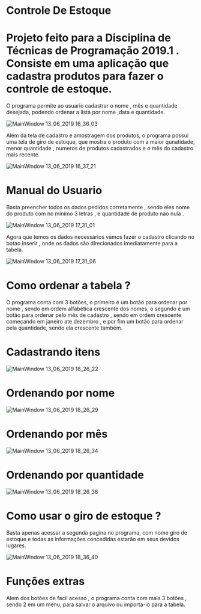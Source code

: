 # Controle De Estoque

# Projeto feito para a Disciplina de Técnicas de Programação 2019.1 . Consiste em uma aplicação que cadastra produtos para fazer o controle de estoque. 
O programa permite ao usuario cadastrar o nome , mês e quantidade desejada, podendo ordenar a lista por nome ,data e quantidade.


  ![MainWindow 13_06_2019 16_36_03](https://user-images.githubusercontent.com/51801013/59464549-20eb9e00-8dff-11e9-9873-61b2a18a7015.png)

Além da tela de cadastro e amostragem dos produtos, o programa possui uma tela de giro de estoque, que mostra o produto com a maior qunatidade, menor quantidade , numeros de produtos cadastrados e o mês do cadastro mais recente.


![MainWindow 13_06_2019 16_37_21](https://user-images.githubusercontent.com/51801013/59464876-fcdc8c80-8dff-11e9-956b-c858f58b0f0f.png)


# Manual do Usuario

Basta preencher todos os dados pedidos corretamente , sendo eles nome do produto com no mínimo 3 letras , e quantidade de produto nao nula .


![MainWindow 13_06_2019 17_31_01](https://user-images.githubusercontent.com/51801013/59465466-55f8f000-8e01-11e9-8f15-b45ab76d3112.png)

Agora que temos os dados necessários vamos fazer o cadastro clicando no botao inserir , onde os dados são direcionados imediatamente para a tabela. 


![MainWindow 13_06_2019 17_31_06](https://user-images.githubusercontent.com/51801013/59465773-049d3080-8e02-11e9-836f-9fd6c934ac32.png)

 # Como ordenar a tabela ?
 
 O programa conta com 3 botões, o primeiro é um botão para ordenar por nome , sendo em ordem alfabética crescente dos nomes, o segundo é um botão para ordenar pelo mês de cadastro , sendo em ordem crescente começando em janeiro ate dezembro , e por fim um botão para ordenar pela quantidade, sendo ela crescente também.
 
 # Cadastrando itens
 
 ![MainWindow 13_06_2019 18_26_22](https://user-images.githubusercontent.com/51801013/59468628-ee46a300-8e08-11e9-8114-1fcb5527faa3.png)
 
# Ordenando por nome

![MainWindow 13_06_2019 18_26_29](https://user-images.githubusercontent.com/51801013/59468657-fbfc2880-8e08-11e9-907c-017d8cb96225.png)

# Ordenando por mês

![MainWindow 13_06_2019 18_26_34](https://user-images.githubusercontent.com/51801013/59468669-04546380-8e09-11e9-95a6-cdf7e5d71d3f.png)

# Ordenando por quantidade

![MainWindow 13_06_2019 18_26_38](https://user-images.githubusercontent.com/51801013/59468694-13d3ac80-8e09-11e9-8f14-04787e717310.png)


# Como usar o giro de estoque ?

Basta apenas acessar a segunda pagina no programa, com nome giro de estoque e todas as informações concedidas estarão em seus devidos lugares.

![MainWindow 13_06_2019 18_36_40](https://user-images.githubusercontent.com/51801013/59469096-3e723500-8e0a-11e9-94bd-7a3e4eedb8fe.png)


# Funções extras  

Alem dos botões de facil acesso , o programa conta com mais 3 botões , sendo 2 em um menu, para salvar o arquivo ou importa-lo para a tabela.
